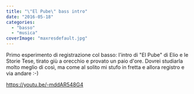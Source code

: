 ```yaml
---
title: "\"El Pube\" bass intro"
date: "2016-05-18"
categories: 
  - "basso"
  - "musica"
coverImage: "maxresdefault.jpg"
---
```


Primo esperimento di registrazione col basso: l'intro di "El Pube" di Elio e le Storie Tese, tirato giù a orecchio e provato un paio d'ore. Dovrei studiarla molto meglio di così, ma come al solito mi stufo in fretta e allora registro e via andare :-)

https://youtu.be/-mddAR548G4
